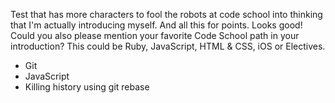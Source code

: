 Test that has more characters to fool the robots at code school into thinking that I'm actually introducing myself. And all this for points.
Looks good! Could you also please mention your favorite Code School path in your introduction? This could be Ruby, JavaScript, HTML & CSS, iOS or Electives.


* Git
* JavaScript
* Killing history using git rebase
